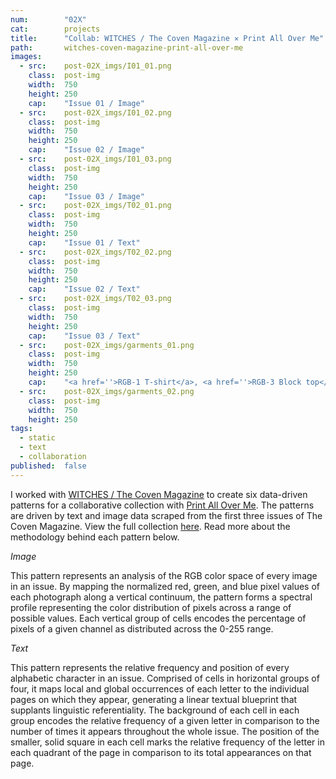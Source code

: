 ```yaml
---
num:        "02X"
cat:        projects
title:      "Collab: WITCHES / The Coven Magazine ✕ Print All Over Me"
path:       witches-coven-magazine-print-all-over-me
images:
  - src:    post-02X_imgs/I01_01.png
    class:  post-img
    width:  750
    height: 250
    cap:    "Issue 01 / Image"
  - src:    post-02X_imgs/I01_02.png
    class:  post-img
    width:  750
    height: 250
    cap:    "Issue 02 / Image"
  - src:    post-02X_imgs/I01_03.png
    class:  post-img
    width:  750
    height: 250
    cap:    "Issue 03 / Image"
  - src:    post-02X_imgs/T02_01.png
    class:  post-img
    width:  750
    height: 250
    cap:    "Issue 01 / Text"
  - src:    post-02X_imgs/T02_02.png
    class:  post-img
    width:  750
    height: 250
    cap:    "Issue 02 / Text"
  - src:    post-02X_imgs/T02_03.png
    class:  post-img
    width:  750
    height: 250
    cap:    "Issue 03 / Text"
  - src:    post-02X_imgs/garments_01.png
    class:  post-img
    width:  750
    height: 250
    cap:    "<a href=''>RGB-1 T-shirt</a>, <a href=''>RGB-3 Block top</a>, <a href=''>RGB-2 Duffle bag</a>, <a href=''>TXT-1 Backpack</a>, <a href=''>TXT-3 Raincoat</a>"
  - src:    post-02X_imgs/garments_02.png
    class:  post-img
    width:  750
    height: 250
tags:
  - static
  - text
  - collaboration
published:  false
---
```

I worked with [WITCHES / The Coven Magazine](http://www.witchesofbushwick.com/) to create six data-driven patterns for a collaborative collection with [Print All Over Me](printallover.me). The patterns are driven by text and image data scraped from the first three issues of The Coven Magazine. View the full collection [here](printallover.me). Read more about the methodology behind each pattern below.

*Image*

This pattern represents an analysis of the RGB color space of every image in an issue. By mapping the normalized red, green, and blue pixel values of each photograph along a vertical continuum, the pattern forms a spectral profile representing the color distribution of pixels across a range of possible values. Each vertical group of cells encodes the percentage of pixels of a given channel as distributed across the 0-255 range. 


*Text*

This pattern represents the relative frequency and position of every alphabetic character in an issue. Comprised of cells in horizontal groups of four, it maps local and global occurrences of each letter to the individual pages on which they appear, generating a linear textual blueprint that supplants linguistic referentiality. The background of each cell in each group encodes the relative frequency of a given letter in comparison to the number of times it appears throughout the whole issue. The position of the smaller, solid square in each cell marks the relative frequency of the letter in each quadrant of the page in comparison to its total appearances on that page. 
